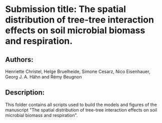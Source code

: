 # Submission title: The spatial distribution of tree-tree interaction effects on soil microbial biomass and respiration.

## Authors:
Henriette Christel, Helge Bruelheide, Simone Cesarz, Nico Eisenhauer, Georg J. A. Hähn and Rémy Beugnon

## Description:
This folder contains all scripts used to build the models and figures of the manuscript "The spatial distribution of tree-tree interaction effects on soil microbial biomass and respiration".
